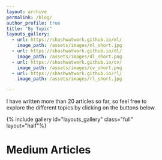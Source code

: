 ```yaml
---
layout: archive
permalink: /blog/
author_profile: true
title: "By Topic"
layouts_gallery:
  - url: https://shashwatwork.github.io/ml/
    image_path: /assets/images/ml_short.jpg
  - url: https://shashwatwork.github.io/dl/
    image_path: /assets/images/dl_short.png
  - url: https://shashwatwork.github.io/cv/
    image_path: /assets/images/cv_short.png
  - url: https://shashwatwork.github.io/rl/
    image_path: /assets/images/rl_short.jpg

---
```



<style>

  @import "compass/css3";

  /* Some vars */
  $background-color: hsl(50, 5, 97);
  $black: hsl(200, 40, 10);
  $white: $background-color;
  $base-font-size: 2.4em;
  $base-line-height: 1.5em;

  .ludwig {
  position: relative;
  padding-left: 1em;
  border-left: 0.2em solid lighten($black, 40%);
  font-family: 'Roboto', serif;
  font-size: $base-font-size;
  line-height: $base-line-height;
  font-weight: 100;
  &:before, &:after {
      content: '\201C';
      font-family: 'Sanchez';
      color: lighten($black, 40%);
   }
   &:after {
      content: '\201D';
   }
  }

.column {
  align-content:center;
  float: left;
  width: 50%;
  height: 100%;
}

.column_home {
  align-content:center;
  float: left;
  width: 20%;
  height: 100%;
}


.center_text {
  align-content:center;
  width: 50%;
  vertical-align: middle;
  text-align:justify;
  text-align-last: center;
}

#left-col {
  align-content:center;
  text-align: center;
}

/* Clear floats after the columns */
.row:after {
  content: "";
  display: table;
  clear: both;
}

* {
  box-sizing: border-box;
}

i {
  font-size: 0.4em;
}


#right-col {
  align-content:center;
  text-align: center;
}
</style>

I have written more than 20 articles so far, so feel free to explore the different topics by clicking on the buttons below.

{% include gallery id="layouts_gallery" class="full" layout="half"%}

# Medium Articles
<br>

<div id="medium-widget"></div>
<script src="https://medium-widget.pixelpoint.io/widget.js"></script>
<script>MediumWidget.Init({renderTo: '#medium-widget', params: {"resource":"https://medium.com/@datasciencehub","postsPerLine":2,"limit":10,"picture":"big","fields":["description","author","claps","publishAt"],"ratio":"landscape"}})</script>


<br>
